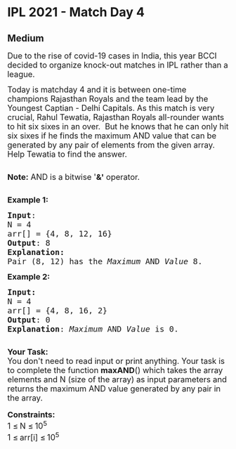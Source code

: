 # IPL 2021 - Match Day 4
## Medium 
<div class="problem-statement">
                <p></p><p><span style="font-size:18px">Due to the rise of covid-19 cases in India, this year BCCI decided to organize knock-out matches in IPL rather than a league. </span></p>

<p><span style="font-size:18px">Today is matchday 4 and it is between one-time champions Rajasthan Royals and the team lead by the Youngest Captian - Delhi Capitals. As this match is very crucial, Rahul Tewatia, Rajasthan Royals all-rounder wants to hit six sixes in an over.&nbsp; But he knows that he can only hit six sixes if he finds the maximum AND value that can be generated by any pair of elements from the given array. Help Tewatia to find the answer.</span></p>

<p><br>
<span style="font-size:18px"><strong>Note:</strong> AND is a bitwise '<strong>&amp;'</strong> operator. </span></p>

<p><br>
<span style="font-size:18px"><strong>Example 1:</strong></span></p>

<pre><span style="font-size:18px"><strong>Input</strong>: 
N = 4</span>
<span style="font-size:18px">arr[] = {4, 8, 12, 16}
<strong>Output</strong>: 8<strong>
Explanation:
</strong>Pair (8, 12) has the <em>Maximum</em> AND <em>Value</em>&nbsp;8.</span>
</pre>

<p><span style="font-size:18px"><strong>Example 2:</strong></span></p>

<pre><span style="font-size:18px"><strong>Input:
</strong>N = 4</span>
<span style="font-size:18px">arr[] = {4, 8, 16, 2}
<strong>Output</strong>: 0
<strong>Explanation</strong>: <em>Maximum</em> AND <em>Value</em> is 0.</span></pre>

<div><br>
<span style="font-size:18px"><strong>Your Task:&nbsp;</strong></span></div>

<div><span style="font-size:18px">You don't need to read input or print anything. Your&nbsp;task is to complete the function <strong>maxAND</strong>() which takes the array elements and N (size of the array) as input parameters and returns the maximum AND value generated by any pair in the array. </span><br>
<br>
<span style="font-size:18px"><strong>Constraints:</strong></span><br>
<span style="font-size:18px">1 </span> <span style="font-size:18px">≤</span> <span style="font-size:18px"> N </span> <span style="font-size:18px">≤</span> <span style="font-size:18px"> 10<sup>5</sup></span><br>
<span style="font-size:18px">1 </span> <span style="font-size:18px">≤</span> <span style="font-size:18px"> arr[i] </span> <span style="font-size:18px">≤</span> <span style="font-size:18px"> 10<sup>5</sup></span></div>
 <p></p>
            </div>